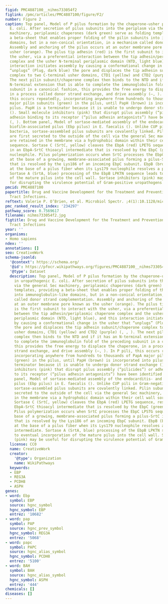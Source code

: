 ```yaml
---
figid: PMC4887100__nihms733054f2
figlink: /pmc/articles/PMC4887100/figure/F2/
number: Figure 2
caption: Top panel, Model of P pilus formation by the chaperone-usher pathway in uropathogenic
  E. coli. After secretion of pilus subunits into the periplasm via the general Sec
  machinery, periplasmic chaperones (dark green) serve as folding templates, providing
  a beta-sheet that enables proper folding of the pilin subunits into immunoglobulin-like
  domains, but in a non-conical orientation, in a mechanism called donor strand complementation.
  Assembly and anchoring of the pilus occurs at an outer membrane pore known as the
  usher (orange). The pilus tip adhesin (red) is the first subunit to interact with
  the usher, via a preferential interaction between the tip adhesin/periplasmic chaperone
  complex and the usher N-terminal periplasmic domain (NTD, light blue), and this
  interaction initiates assembly by causing a conformational change in the usher that
  “unplugs” (Plug, dark blue) the pore and displaces the tip adhesin subunit/chaperone
  complex to two C-terminal usher domains, CTD1 (yellow) and CTD2 (purple) (, , ).
  The next pilin subunit/chaperone complex then binds to the NTD and if it has an
  N-terminal extension that is able to complete the immunoglobulin fold of the preceding
  subunit in a canonical fashion, this provides the free energy to displace the chaperone,
  in a process called donor strand exchange, and drive assembly (–, ). In P pili,
  this occurs repeatedly, incorporating anywhere from hundreds to thousands of PapA
  major pilin subunits (green) in the pilus, until PapH (brown) is incorporated into
  pilus. PapH is a terminator because it is unable to undergo donor strand exchange
  (). Small molecule inhibitors (pink) that disrupt pilus assembly (“pilicides”) or
  adhesin binding to its receptor (“pilus adhesin antagonists”) have been identified
  (, ). Bottom panel, Model of sortase-mediated assembly of the endocarditis- and
  biofilm-associated pilus (Ebp pilus) in E. faecalis (). Unlike CUP pili in Gram-negative
  bacteria, sortase-assembled pilus subunits are covalently linked. Pilin subunits
  are first secreted to the outside of the cell via the general Sec machinery, and
  are retained in the membrane via a hydrophobic domain within their cell wall sorting
  sequence. Sortase C (SrtC, yellow) cleaves the EbpA (red) LPETG sequence, resulting
  in an EbpA-SrtC thioacyl intermediate that is resolved by the EbpC (green) Lys186
  nucleophile. Pilus polymerization occurs when SrtC processes the EbpC LPSTG sequence
  at the base of a growing, membrane-associated pilus forming a pilus-SrtC intermediate
  that is resolved by the Lys186 of an incoming EbpC subunit. EbpB (brown) incorporates
  at the base of a pilus fiber when its Lys179 nucleophile resolves a pilus-SrtC intermediate.
  Sortase A (SrtA, blue) processing of the EbpB LPKTN sequence leads to eventual incorporation
  of the mature pilus into the cell wall. Sortase inhibitors (pink) may be useful
  for disrupting the virulence potential of Gram-positive uropathogens.
pmcid: PMC4887100
papertitle: Drug and Vaccine Development for the Treatment and Prevention of Urinary
  Tract Infections.
reftext: Valerie P. O’Brien, et al. Microbiol Spectr. ;4(1):10.1128/microbiolspec.UTI-0013-2012.
pmc_ranked_result_index: '234297'
pathway_score: 0.7569617
filename: nihms733054f2.jpg
figtitle: Drug and Vaccine Development for the Treatment and Prevention of Urinary
  Tract Infections
year: ''
organisms:
- Homo sapiens
ndex: ''
annotations: []
seo: CreativeWork
schema-jsonld:
  '@context': https://schema.org/
  '@id': https://pfocr.wikipathways.org/figures/PMC4887100__nihms733054f2.html
  '@type': Dataset
  description: Top panel, Model of P pilus formation by the chaperone-usher pathway
    in uropathogenic E. coli. After secretion of pilus subunits into the periplasm
    via the general Sec machinery, periplasmic chaperones (dark green) serve as folding
    templates, providing a beta-sheet that enables proper folding of the pilin subunits
    into immunoglobulin-like domains, but in a non-conical orientation, in a mechanism
    called donor strand complementation. Assembly and anchoring of the pilus occurs
    at an outer membrane pore known as the usher (orange). The pilus tip adhesin (red)
    is the first subunit to interact with the usher, via a preferential interaction
    between the tip adhesin/periplasmic chaperone complex and the usher N-terminal
    periplasmic domain (NTD, light blue), and this interaction initiates assembly
    by causing a conformational change in the usher that “unplugs” (Plug, dark blue)
    the pore and displaces the tip adhesin subunit/chaperone complex to two C-terminal
    usher domains, CTD1 (yellow) and CTD2 (purple) (, , ). The next pilin subunit/chaperone
    complex then binds to the NTD and if it has an N-terminal extension that is able
    to complete the immunoglobulin fold of the preceding subunit in a canonical fashion,
    this provides the free energy to displace the chaperone, in a process called donor
    strand exchange, and drive assembly (–, ). In P pili, this occurs repeatedly,
    incorporating anywhere from hundreds to thousands of PapA major pilin subunits
    (green) in the pilus, until PapH (brown) is incorporated into pilus. PapH is a
    terminator because it is unable to undergo donor strand exchange (). Small molecule
    inhibitors (pink) that disrupt pilus assembly (“pilicides”) or adhesin binding
    to its receptor (“pilus adhesin antagonists”) have been identified (, ). Bottom
    panel, Model of sortase-mediated assembly of the endocarditis- and biofilm-associated
    pilus (Ebp pilus) in E. faecalis (). Unlike CUP pili in Gram-negative bacteria,
    sortase-assembled pilus subunits are covalently linked. Pilin subunits are first
    secreted to the outside of the cell via the general Sec machinery, and are retained
    in the membrane via a hydrophobic domain within their cell wall sorting sequence.
    Sortase C (SrtC, yellow) cleaves the EbpA (red) LPETG sequence, resulting in an
    EbpA-SrtC thioacyl intermediate that is resolved by the EbpC (green) Lys186 nucleophile.
    Pilus polymerization occurs when SrtC processes the EbpC LPSTG sequence at the
    base of a growing, membrane-associated pilus forming a pilus-SrtC intermediate
    that is resolved by the Lys186 of an incoming EbpC subunit. EbpB (brown) incorporates
    at the base of a pilus fiber when its Lys179 nucleophile resolves a pilus-SrtC
    intermediate. Sortase A (SrtA, blue) processing of the EbpB LPKTN sequence leads
    to eventual incorporation of the mature pilus into the cell wall. Sortase inhibitors
    (pink) may be useful for disrupting the virulence potential of Gram-positive uropathogens.
  license: CC0
  name: CreativeWork
  creator:
    '@type': Organization
    name: WikiPathways
  keywords:
  - EBP
  - REG3A
  - PCDH8
  - ASPH
genes:
- word: Ebp
  symbol: EBP
  source: hgnc_symbol
  hgnc_symbol: EBP
  entrez: '10682'
- word: pap
  symbol: PAP
  source: hgnc_prev_symbol
  hgnc_symbol: REG3A
  entrez: '5068'
- word: papc
  symbol: PAPC
  source: hgnc_alias_symbol
  hgnc_symbol: PCDH8
  entrez: '5100'
- word: BAH
  symbol: BAH
  source: hgnc_alias_symbol
  hgnc_symbol: ASPH
  entrez: '444'
chemicals: []
diseases: []
---
```


